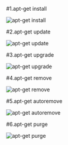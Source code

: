 #1.apt-get install

![apt-get install](https://user-images.githubusercontent.com/49421197/57180228-90e23c80-6ec1-11e9-986d-62171872e84b.png)

#2.apt-get update

![apt-get update](https://user-images.githubusercontent.com/49421197/57180234-993a7780-6ec1-11e9-8f96-701215adaf8b.png)

#3.apt-get upgrade

![apt-get upgrade](https://user-images.githubusercontent.com/49421197/57180240-9fc8ef00-6ec1-11e9-9d9d-0a14751a0c08.png)

#4.apt-get remove

![apt-get remove](https://user-images.githubusercontent.com/49421197/57180242-a6576680-6ec1-11e9-9617-18d6ceeb7c79.png)

#5.apt-get autoremove

![apt-get autoremove](https://user-images.githubusercontent.com/49421197/57180247-ace5de00-6ec1-11e9-8de4-58bcdc1cee36.png)

#6.apt-get purge

![apt-get purge](https://user-images.githubusercontent.com/49421197/57180252-b4a58280-6ec1-11e9-8d55-90b192ec2622.png)

